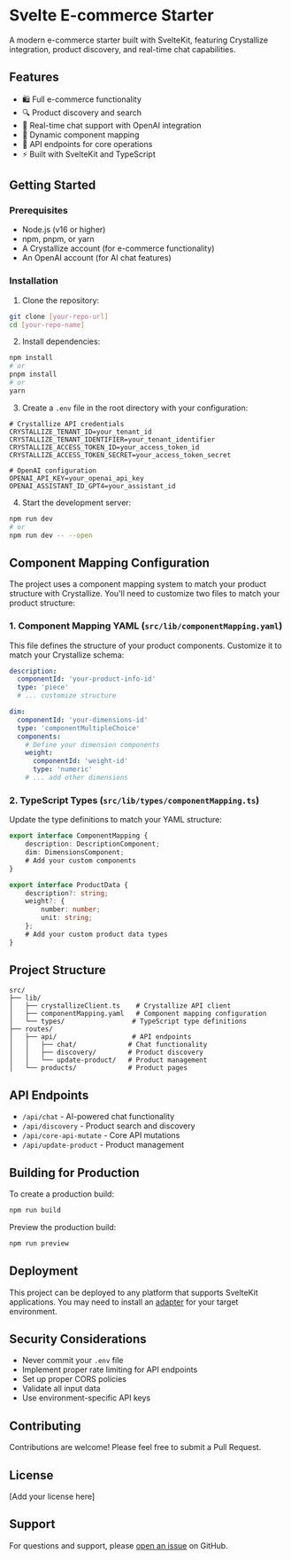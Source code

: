# Svelte E-commerce Starter

A modern e-commerce starter built with SvelteKit, featuring Crystallize integration, product discovery, and real-time chat capabilities.

## Features

- 🛍️ Full e-commerce functionality
- 🔍 Product discovery and search
- 💬 Real-time chat support with OpenAI integration
- 🎨 Dynamic component mapping
- 🚀 API endpoints for core operations
- ⚡ Built with SvelteKit and TypeScript

## Getting Started

### Prerequisites

- Node.js (v16 or higher)
- npm, pnpm, or yarn
- A Crystallize account (for e-commerce functionality)
- An OpenAI account (for AI chat features)

### Installation

1. Clone the repository:
```bash
git clone [your-repo-url]
cd [your-repo-name]
```

2. Install dependencies:
```bash
npm install
# or
pnpm install
# or
yarn
```

3. Create a `.env` file in the root directory with your configuration:
```env
# Crystallize API credentials
CRYSTALLIZE_TENANT_ID=your_tenant_id
CRYSTALLIZE_TENANT_IDENTIFIER=your_tenant_identifier
CRYSTALLIZE_ACCESS_TOKEN_ID=your_access_token_id
CRYSTALLIZE_ACCESS_TOKEN_SECRET=your_access_token_secret

# OpenAI configuration
OPENAI_API_KEY=your_openai_api_key
OPENAI_ASSISTANT_ID_GPT4=your_assistant_id
```

4. Start the development server:
```bash
npm run dev
# or
npm run dev -- --open
```

## Component Mapping Configuration

The project uses a component mapping system to match your product structure with Crystallize. You'll need to customize two files to match your product structure:

### 1. Component Mapping YAML (`src/lib/componentMapping.yaml`)

This file defines the structure of your product components. Customize it to match your Crystallize schema:

```yaml
description:
  componentId: 'your-product-info-id'
  type: 'piece'
  # ... customize structure

dim:
  componentId: 'your-dimensions-id'
  type: 'componentMultipleChoice'
  components:
    # Define your dimension components
    weight:
      componentId: 'weight-id'
      type: 'numeric'
    # ... add other dimensions
```

### 2. TypeScript Types (`src/lib/types/componentMapping.ts`)

Update the type definitions to match your YAML structure:

```typescript
export interface ComponentMapping {
    description: DescriptionComponent;
    dim: DimensionsComponent;
    # Add your custom components
}

export interface ProductData {
    description?: string;
    weight?: {
        number: number;
        unit: string;
    };
    # Add your custom product data types
}
```

## Project Structure

```
src/
├── lib/
│   ├── crystallizeClient.ts    # Crystallize API client
│   ├── componentMapping.yaml   # Component mapping configuration
│   └── types/                 # TypeScript type definitions
├── routes/
│   ├── api/                   # API endpoints
│   │   ├── chat/             # Chat functionality
│   │   ├── discovery/        # Product discovery
│   │   └── update-product/   # Product management
│   └── products/             # Product pages
```

## API Endpoints

- `/api/chat` - AI-powered chat functionality
- `/api/discovery` - Product search and discovery
- `/api/core-api-mutate` - Core API mutations
- `/api/update-product` - Product management

## Building for Production

To create a production build:

```bash
npm run build
```

Preview the production build:

```bash
npm run preview
```

## Deployment

This project can be deployed to any platform that supports SvelteKit applications. You may need to install an [adapter](https://svelte.dev/docs/kit/adapters) for your target environment.

## Security Considerations

- Never commit your `.env` file
- Implement proper rate limiting for API endpoints
- Set up proper CORS policies
- Validate all input data
- Use environment-specific API keys

## Contributing

Contributions are welcome! Please feel free to submit a Pull Request.

## License

[Add your license here]

## Support

For questions and support, please [open an issue](your-repo-url/issues) on GitHub.
